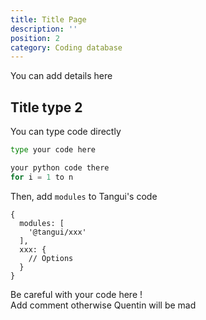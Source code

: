 ```yaml
---
title: Title Page
description: ''
position: 2
category: Coding database
---
```


You can add details here
<!-- Check the [Nuxt.js documentation](https://nuxtjs.org/guides/configuration-glossary/configuration-modules) for more information about installing and using modules in Nuxt.js. -->

## Title type 2

You can type code directly

<code-group>
  <code-block label="Code 1" active>

  ```bash
type your code here
  ```

  </code-block>
  <code-block label="Python">

  ```python
  your python code there
  for i = 1 to n
  ```

  </code-block>
</code-group>

Then, add `modules` to Tangui's code

```js[tangui.config.js]
{
  modules: [
    '@tangui/xxx'
  ],
  xxx: {
    // Options
  }
}
```
<alert type="warning"> Be careful with your code here ! <br>
Add comment otherwise Quentin will be mad</alert>
